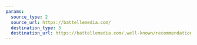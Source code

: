 ```yaml
---
params:
  source_type: 2
  source_url: https://battellemedia.com/
  destination_type: 3
  destination_url: https://battellemedia.com/.well-known/recommendations.opml
---
```

